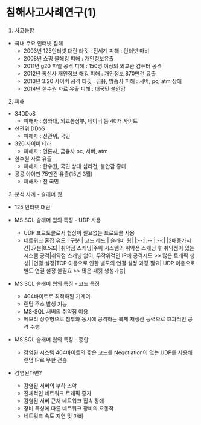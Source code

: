 # 침해사고사례연구(1)

1. 사고동향
- 국내 주요 인터넷 침해
  - 2003년 125인터넷 대란 타깃 : 전세계 피해 : 인터넷 마비
  - 2008년 쇼핑 몰해킹 피해 : 개인정보유출
  - 2011년 g20 파일 공격 피헤 : 150명 이상의 외교관 컴퓨터 공격
  - 2012년 통신사 개인정보 해킹 피해 : 개인정보 870만건 유출
  - 2013년 3.20 사이버 공격 타깃 : 금융, 방송사 피해 : 서버, pc, atm 장애
  - 2014년 한수원 자료 유출 피해 : 대국민 불안감

2. 피해 
- 34DDoS
  - 피해자 : 청와대, 외교통상부, 네이버 등 40개 사이트
- 선관위 DDoS
  - 피해자 : 선관위, 국민
- 320 사이버 테러
  - 피해자 : 언론사, 금융사 pc, 서버, atm
- 한수원 자료 유출
  - 피해자 : 한수원, 국민 상대 심리전, 불안감 증대
- 공공 아이핀 75만건 유출(15년 3월)
  - 피해자 : 전 국민

3. 분석 사례 - 슬래머 웜
- 125 인터넷 대란
- MS SQL 슬래머 웜의 특징 - UDP 사용
  - UDP 프로토콜로서 협상이 필요없는 프로토콜 사용
  - 네트워크 혼잡 유도
| 구분 | 코드 레드 | 슬래머 웜|
|:--:|:--:|:--:|
|2배증가시간|37분|8.5초|
|취약점 스캐닝|주위 시스템의 취약점 스캐닝 후 취약점이 있는 시스템 공격|취약점 스캐닝 없이, 무작위적인 IP에 공격시도 >> 많은 트래픽 생성|
|연결 설정|TCP 이용으로 인한 별도의 연결 설정 과정 필요| UDP 이용으로 별도 연결 설정 불필요 >> 많은 패킷 생성가능|

- MS SQL 슬래머 웜의 특징 - 코드 특징
  - 404바이트로 최적화된 기계어
  - 랜덤 주소 발생 기능
  - MS-SQL 서버의 취약점 이용
  - 메모리 상주형으로 침투와 동시에 공격하는 복제 재생산 능력으로 효과적인 공격 수행

- MS SQL 슬래머 웜의 특징 - 종합
  - 감염된 시스템 404바이트의 짧은 코드를 Neqotiation이 없는 UDP를 사용해 랜덤 IP로 무한 전송
- 감염된다면?
  - 감염된 서버의 부하 즈악
  - 전체적인 네트워크 트래픽 증가
  - 감염된 서버 근처 네트워크 접속 장애
  - 장비 특성에 따른 네트워크 장비의 오동작
  - 네트워크 속도 지연 및 마비


